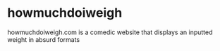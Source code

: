 # howmuchdoiweigh
howmuchdoiweigh.com is a comedic website that displays an inputted weight in absurd formats
